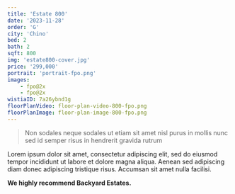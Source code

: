 ```yaml
---
title: 'Estate 800'
date: '2023-11-28'
order: 'G'
city: 'Chino'
bed: 2
bath: 2
sqft: 800
img: 'estate800-cover.jpg'
price: '299,000'
portrait: 'portrait-fpo.png'
images:
    - fpo@2x
    - fpo@2x
wistiaID: 7a26ybnd1g
floorPlanVideo: floor-plan-video-800-fpo.png
floorPlanImage: floor-plan-image-800-fpo.png
---
```


> Non sodales neque sodales ut etiam sit amet nisl purus in mollis nunc sed id semper risus in hendrerit gravida rutrum

Lorem ipsum dolor sit amet, consectetur adipiscing elit, sed do eiusmod tempor incididunt ut labore et dolore magna aliqua. Aenean sed adipiscing diam donec adipiscing tristique risus. Accumsan sit amet nulla facilisi.

**We highly recommend Backyard Estates.**
